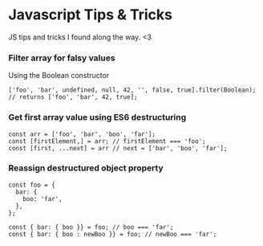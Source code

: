 # Javascript Tips & Tricks
JS tips and tricks I found along the way. &lt;3

### Filter array for falsy values
Using the Boolean constructor
```
['foo', 'bar', undefined, null, 42, '', false, true].filter(Boolean);
// returns ['foo', 'bar', 42, true];
```

### Get first array value using ES6 destructuring
```
const arr = ['foo', 'bar', 'boo', 'far'];
const [firstElement,] = arr; // firstElement === 'foo';
const [first, ...next] = arr // next = ['bar', 'boo', 'far'];
```

### Reassign destructured object property
```
const foo = {
  bar: {
    boo: 'far',
  },
};

const { bar: { boo }} = foo; // boo === 'far';
const { bar: { boo : newBoo }} = foo; // newBoo === 'far';
```
